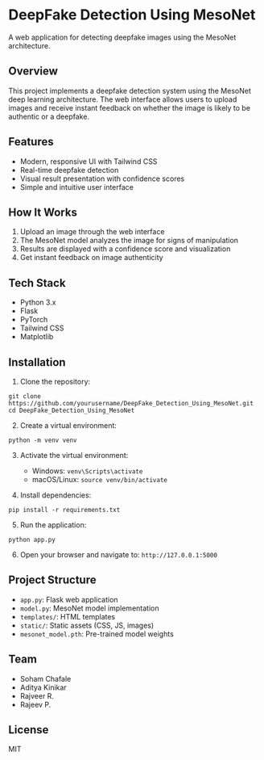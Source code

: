 # DeepFake Detection Using MesoNet

A web application for detecting deepfake images using the MesoNet architecture.

## Overview

This project implements a deepfake detection system using the MesoNet deep learning architecture. The web interface allows users to upload images and receive instant feedback on whether the image is likely to be authentic or a deepfake.

## Features

- Modern, responsive UI with Tailwind CSS
- Real-time deepfake detection
- Visual result presentation with confidence scores
- Simple and intuitive user interface

## How It Works

1. Upload an image through the web interface
2. The MesoNet model analyzes the image for signs of manipulation
3. Results are displayed with a confidence score and visualization
4. Get instant feedback on image authenticity

## Tech Stack

- Python 3.x
- Flask
- PyTorch
- Tailwind CSS
- Matplotlib

## Installation

1. Clone the repository:
```
git clone https://github.com/yourusername/DeepFake_Detection_Using_MesoNet.git
cd DeepFake_Detection_Using_MesoNet
```

2. Create a virtual environment:
```
python -m venv venv
```

3. Activate the virtual environment:
   - Windows: `venv\Scripts\activate`
   - macOS/Linux: `source venv/bin/activate`

4. Install dependencies:
```
pip install -r requirements.txt
```

5. Run the application:
```
python app.py
```

6. Open your browser and navigate to: `http://127.0.0.1:5000`

## Project Structure

- `app.py`: Flask web application
- `model.py`: MesoNet model implementation
- `templates/`: HTML templates
- `static/`: Static assets (CSS, JS, images)
- `mesonet_model.pth`: Pre-trained model weights

## Team

- Soham Chafale
- Aditya Kinikar
- Rajveer R.
- Rajeev P.

## License

MIT

